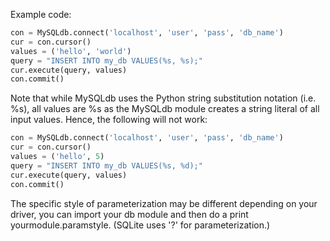 Example code:
```Python
con = MySQLdb.connect('localhost', 'user', 'pass', 'db_name')
cur = con.cursor()
values = ('hello', 'world')
query = "INSERT INTO my_db VALUES(%s, %s);"
cur.execute(query, values)
con.commit()
```
Note that while MySQLdb uses the Python string substitution notation (i.e. %s), all values are %s as the MySQLdb module creates a string literal of all input values. Hence, the following will not work:
```Python
con = MySQLdb.connect('localhost', 'user', 'pass', 'db_name')
cur = con.cursor()
values = ('hello', 5)
query = "INSERT INTO my_db VALUES(%s, %d);"
cur.execute(query, values)
con.commit()
```
The specific style of parameterization may be different depending on your driver, you can import your db module and then do a print yourmodule.paramstyle. (SQLite uses '?' for parameterization.)